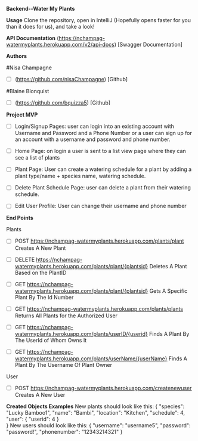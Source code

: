 **Backend--Water My Plants**


**Usage**
Clone the repository, open in IntelliJ (Hopefully opens faster for you than it does for us), and  take a look!

**API Documentation**
(https://nchampag-watermyplants.herokuapp.com/v2/api-docs) [Swagger Documentation]

**Authors**

#Nisa Champagne
- [ ] (https://github.com/nisaChampagne) [Github]


#Blaine Blonquist
- [ ] (https://github.com/bquizza5) [Github]

**Project MVP**
- [ ] Login/Signup Pages: user can login into an existing account with Username and Password and a Phone Number or a user can sign up for an account with a username and password and phone number.

- [ ] Home Page: on login a user is sent to a list view page where they can see a list of plants

- [ ] Plant Page: User can create a watering schedule for a plant by adding a plant type/name + species name, watering schedule.

- [ ] Delete Plant Schedule Page: user can delete a plant from their watering schedule.

- [ ] Edit User Profile: User can change their username and phone number

**End Points**

Plants

- [ ] POST  https://nchampag-watermyplants.herokuapp.com/plants/plant
            Creates A New Plant

- [ ] DELETE https://nchampag-watermyplants.herokuapp.com/plants/plant/{plantsid}
            Deletes A Plant Based on the PlantID

- [ ] GET https://nchampag-watermyplants.herokuapp.com/plants/plant/{plantsid}
            Gets A Specific Plant By The Id Number

- [ ] GET https://nchampag-watermyplants.herokuapp.com/plants/plants
            Returns All Plants for the Authorized User

- [ ] GET https://nchampag-watermyplants.herokuapp.com/plants/userID/{userid}
            Finds A Plant By The UserId of Whom Owns It

- [ ] GET https://nchampag-watermyplants.herokuapp.com/plants/userName/{userName}
            Finds A Plant By The Username Of Plant Owner

User

- [ ] POST https://nchampag-watermyplants.herokuapp.com/createnewuser
             Creates A New User




**Created Objects Examples**
New plants should look like this:
{
        "species": "Lucky Bamboo1",
        "name": "Bambi",
        "location": "Kitchen",
        "schedule": 4,
        "user": {
           "userid": 4
               }                    
}
New users should look like this:
{
    "username": "username5",
    "password": "password!",
    "phonenumber": "12343214321"
}
